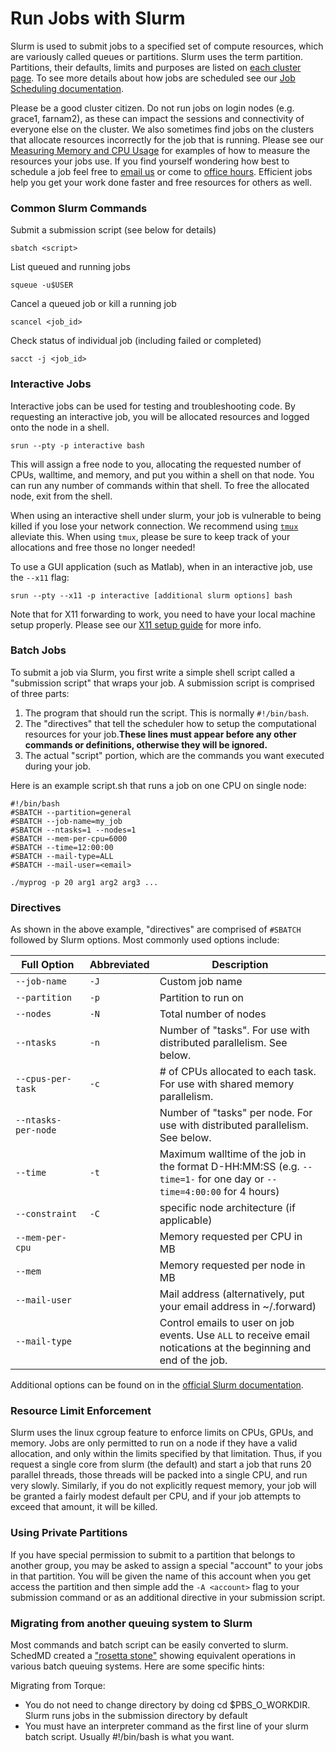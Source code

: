 # Run Jobs with Slurm

Slurm is used to submit jobs to a specified set of compute resources, which are variously called queues or partitions. Slurm uses the term partition. Partitions, their defaults, limits and purposes are listed on [each cluster page](/node/4093). To see more details about how jobs are scheduled see our [Job Scheduling documentation](/fairshare).

Please be a good cluster citizen. Do not run jobs on login nodes (e.g. grace1, farnam2), as these can impact the sessions and connectivity of everyone else on the cluster. We also sometimes find jobs on the clusters that allocate resources incorrectly for the job that is running. Please see our [Measuring Memory and CPU Usage](/node/3765) for examples of how to measure the resources your jobs use. If you find yourself wondering how best to schedule a job feel free to [email us](mailto:hpc@yale.edu?Subject=Job%20help) or come to [office hours](/node/4227). Efficient jobs help you get your work done faster and free resources for others as well.

### Common Slurm Commands

Submit a submission script (see below for details)

```
sbatch <script>
```

List queued and running jobs

```
squeue -u$USER
```

Cancel a queued job or kill a running job

```
scancel <job_id>
```

Check status of individual job (including failed or completed)

```
sacct -j <job_id>
```

<a name="interactive-jobs"></a>

### Interactive Jobs

Interactive jobs can be used for testing and troubleshooting code. By requesting an interactive job, you will be allocated resources and logged onto the node in a shell.

```
srun --pty -p interactive bash
```

This will assign a free node to you, allocating the requested number of CPUs, walltime, and memory, and put you within a shell on that node. You can run any number of commands within that shell. To free the allocated node, exit from the shell.

When using an interactive shell under slurm, your job is vulnerable to being killed if you lose your network connection. We recommend using [`tmux`](/node/12826) alleviate this. When using `tmux`, please be sure to keep track of your allocations and free those no longer needed!

To use a GUI application (such as Matlab), when in an interactive job, use the `--x11` flag:

```
srun --pty --x11 -p interactive [additional slurm options] bash
```

Note that for X11 forwarding to work, you need to have your local machine setup properly. Please see our [X11 setup guide](/node/3803) for more info.

<a name="batch-jobs"></a>

### Batch Jobs

To submit a job via Slurm, you first write a simple shell script called a "submission script" that wraps your job. A submission script is comprised of three parts:

1.  The program that should run the script. This is normally `#!/bin/bash`.
2.  The "directives" that tell the scheduler how to setup the computational resources for your job.**These lines must appear before any other commands or definitions, otherwise they will be ignored.**
3.  The actual "script" portion, which are the commands you want executed during your job.

Here is an example script.sh that runs a job on one CPU on single node:

```
#!/bin/bash
#SBATCH --partition=general
#SBATCH --job-name=my_job
#SBATCH --ntasks=1 --nodes=1
#SBATCH --mem-per-cpu=6000 
#SBATCH --time=12:00:00
#SBATCH --mail-type=ALL
#SBATCH --mail-user=<email>

./myprog -p 20 arg1 arg2 arg3 ...
```

### Directives

As shown in the above example, "directives" are comprised of `#SBATCH` followed by Slurm options. Most commonly used options include:

|Full Option<img width=100/>|Abbreviated|Description|
|--- |--- |--- |
|`--job-name`|`-J`|Custom job name|
|`--partition`|`-p`|Partition to run on|
|`--nodes`|`-N`|Total number of nodes|
|`--ntasks`|`-n`|Number of "tasks". For use with distributed parallelism. See below.|
|`--cpus-per-task`|`-c`|# of CPUs allocated to each task. For use with shared memory parallelism.|
|`--ntasks-per-node`||Number of "tasks" per node. For use with distributed parallelism. See below.|
|`--time`|`-t `|Maximum walltime of the job in the format D-HH:MM:SS (e.g. `--time=1-` for one day or `--time=4:00:00` for 4 hours)|
|`--constraint`|`-C`|specific node architecture (if applicable)|
|`--mem-per-cpu`||Memory requested per CPU in MB|
|`--mem`||Memory requested per node in MB|
|`--mail-user`||Mail address (alternatively, put your email address in ~/.forward)|
|`--mail-type`||Control emails to user on job events. Use `ALL` to receive email notications at the beginning and end of the job.|

Additional options can be found on in the [official Slurm documentation](http://slurm.schedmd.com/documentation.html).

### Resource Limit Enforcement

Slurm uses the linux cgroup feature to enforce limits on CPUs, GPUs, and memory. Jobs are only permitted to run on a node if they have a valid allocation, and only within the limits specified by that limitation. Thus, if you request a single core from slurm (the default) and start a job that runs 20 parallel threads, those threads will be packed into a single CPU, and run very slowly. Similarly, if you do not explicitly request memory, your job will be granted a fairly modest default per CPU, and if your job attempts to exceed that amount, it will be killed.

### Using Private Partitions

If you have special permission to submit to a partition that belongs to another group, you may be asked to assign a special "account" to your jobs in that partition. You will be given the name of this account when you get access the partition and then simple add the `-A <account>` flag to your submission command or as an additional directive in your submission script.


### Migrating from another queuing system to Slurm

Most commands and batch script can be easily converted to slurm. SchedMD created a ["rosetta stone"](http://slurm.schedmd.com/rosetta.pdf) showing equivalent operations in various batch queuing systems. Here are some specific hints:

Migrating from Torque:

*   You do not need to change directory by doing cd $PBS_O_WORKDIR. Slurm runs jobs in the submission directory by default
*   You must have an interpreter command as the first line of your slurm batch script. Usually #!/bin/bash is what you want.